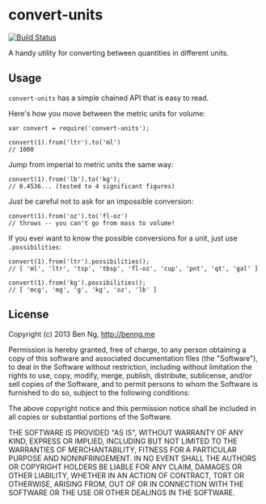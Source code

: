 convert-units
=============

[![Build Status](https://travis-ci.org/ben-ng/convert-units.png)](https://travis-ci.org/ben-ng/convert-units)

A handy utility for converting between quantities in different units.

Usage
-----

`convert-units` has a simple chained API that is easy to read.

Here's how you move between the metric units for volume:

```
var convert = require('convert-units');

convert(1).from('ltr').to('ml')
// 1000
```

Jump from imperial to metric units the same way:

```
convert(1).from('lb').to('kg');
// 0.4536... (tested to 4 significant figures)
```

Just be careful not to ask for an impossible conversion:

```
convert(1).from('oz').to('fl-oz')
// throws -- you can't go from mass to volume!
```

If you ever want to know the possible conversions for a unit, just use `.possibilities`:

```
convert(1).from('ltr').possibilities();
// [ 'ml', 'ltr', 'tsp', 'tbsp', 'fl-oz', 'cup', 'pnt', 'qt', 'gal' ]

convert(1).from('kg').possibilities();
// [ 'mcg', 'mg', 'g', 'kg', 'oz', 'lb' ]
```

License
-------
Copyright (c) 2013 Ben Ng, http://benng.me

Permission is hereby granted, free of charge, to any person
obtaining a copy of this software and associated documentation
files (the "Software"), to deal in the Software without
restriction, including without limitation the rights to use,
copy, modify, merge, publish, distribute, sublicense, and/or sell
copies of the Software, and to permit persons to whom the
Software is furnished to do so, subject to the following
conditions:

The above copyright notice and this permission notice shall be
included in all copies or substantial portions of the Software.

THE SOFTWARE IS PROVIDED "AS IS", WITHOUT WARRANTY OF ANY KIND,
EXPRESS OR IMPLIED, INCLUDING BUT NOT LIMITED TO THE WARRANTIES
OF MERCHANTABILITY, FITNESS FOR A PARTICULAR PURPOSE AND
NONINFRINGEMENT. IN NO EVENT SHALL THE AUTHORS OR COPYRIGHT
HOLDERS BE LIABLE FOR ANY CLAIM, DAMAGES OR OTHER LIABILITY,
WHETHER IN AN ACTION OF CONTRACT, TORT OR OTHERWISE, ARISING
FROM, OUT OF OR IN CONNECTION WITH THE SOFTWARE OR THE USE OR
OTHER DEALINGS IN THE SOFTWARE.
